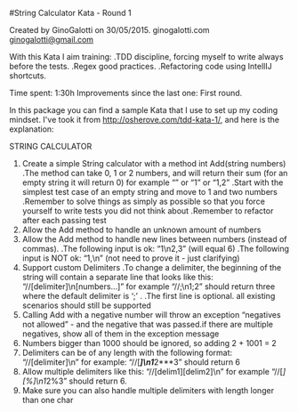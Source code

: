 #String Calculator Kata - Round 1

Created by GinoGalotti on 30/05/2015.
ginogalotti.com
ginogalotti@gmail.com

With this Kata I aim training:
     .TDD discipline, forcing myself to write always before the tests.
     .Regex good practices.
     .Refactoring code using IntellIJ shortcuts.

Time spent: 1:30h
Improvements since the last one: First round.

In this package you can find a sample Kata that I use to set up my coding mindset. I've took it from http://osherove.com/tdd-kata-1/, and here is the explanation:

STRING CALCULATOR
1. Create a simple String calculator with a method int Add(string numbers)\
     .The method can take 0, 1 or 2 numbers, and will return their sum (for an empty string it will return 0) for example “” or “1” or “1,2”
     .Start with the simplest test case of an empty string and move to 1 and two numbers
     .Remember to solve things as simply as possible so that you force yourself to write tests you did not think about
     .Remember to refactor after each passing test
2. Allow the Add method to handle an unknown amount of numbers
3. Allow the Add method to handle new lines between numbers (instead of commas).
     .The following input is ok:  “1\n2,3”  (will equal 6)
     .The following input is NOT ok:  “1,\n” (not need to prove it - just clarifying)
4. Support custom Delimiters
     .To change a delimiter, the beginning of the string will contain a separate line that looks like this:
         “//[delimiter]\n[numbers…]” for example “//;\n1;2” should return three where the default delimiter is ‘;’ .
     .The first line is optional. all existing scenarios should still be supported
5. Calling Add with a negative number will throw an exception “negatives not allowed” - and the negative that was passed.if there are multiple negatives,
 show all of them in the exception message
6. Numbers bigger than 1000 should be ignored, so adding 2 + 1001  = 2
7. Delimiters can be of any length with the following format:  “//[delimiter]\n” for example: “//[***]\n1***2***3” should return 6
8. Allow multiple delimiters like this:  “//[delim1][delim2]\n” for example “//[*][%]\n1*2%3” should return 6.
9. Make sure you can also handle multiple delimiters with length longer than one char
